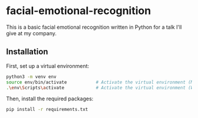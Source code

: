 # facial-emotional-recognition

This is a basic facial emotional recognition written in Python for a talk I'll give at my company.

## Installation

First, set up a virtual environment:

```bash
python3 -m venv env
source env/bin/activate           # Activate the virtual environment (Mac/Linux)
.\env\Scripts\activate            # Activate the virtual environment (Windows)
```

Then, install the required packages:

```bash
pip install -r requirements.txt
```
